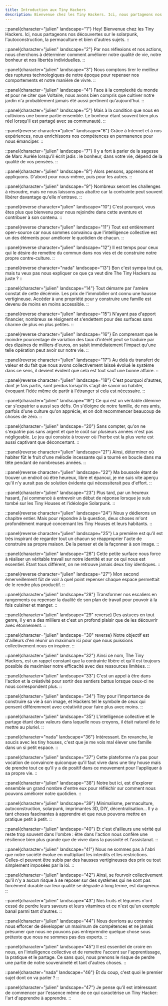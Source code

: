 ```yaml
---
title: Introduction aux Tiny Hackers
description: Bienvenue chez les Tiny Hackers. Ici, nous partageons nos découvertes sur le solarpunk, l'autoconstruction, la permaculture et bien d'autres sujets.
---
```


::panel{character="julien" landscape="1"}
Hey! Bienvenue chez les Tiny Hackers. Ici, nous partageons nos découvertes sur le solarpunk, l'autoconstruction, la permaculture et bien d'autres sujets.
::

::panel{character="julien" landscape="2"}
Par nos réflexions et nos actions, nous cherchons à déterminer comment améliorer notre qualité de vie, notre bonheur et nos libertés individuelles.
::

::panel{character="julien" landscape="3"}
Nous comptons tirer le meilleur des ruptures technologiques de notre époque pour repenser nos comportements et notre manière de vivre.
::

::panel{character="julien" landscape="4"}
Face à la complexité du monde et pour ne citer que Voltaire, nous avons bien compris que cultiver notre jardin n'a probablement jamais été aussi pertinent qu'aujourd'hui.
::

::panel{character="julien" landscape="5"}
Mais à la condition que nous en cultivions une bonne partie ensemble. Le bonheur étant souvent bien plus réel lorsqu'il est partagé avec sa communauté.
::

::panel{reverse character="julien" landscape="6"}
Grâce à Internet et à nos expériences, nous enrichissons nos compétences en permanence pour nous émanciper.
::

::panel{character="julien" landscape="7"}
Il y a fort à parier de la sagesse de Marc Aurèle lorsqu'il écrit jadis : le bonheur, dans votre vie, dépend de la qualité de vos pensées.
::

::panel{character="julien" landscape="8"}
Alors pensons, apprenons et appliquons. D'abord pour nous-même, puis pour les autres.
::

::panel{character="julien" landscape="9"}
Nombreux seront les challenges à résoudre, mais ne nous laissons pas abattre car la contrainte peut souvent libérer davantage qu'elle n'entrave.
::

::panel{reverse character="julien" landscape="10"}
C'est pourquoi, vous êtes plus que bienvenu pour nous rejoindre dans cette aventure et contribuer à son contenu.
::

::panel{reverse character="julien" landscape="11"}
Tout est entièrement open-source car nous sommes convaincu que l'intelligence collective est un des éléments pour améliorer le quotidien de chacun.
::

::panel{reverse character="julien" landscape="12"}
Il est temps pour ceux qui le désire de remettre du commun dans nos vies et de construire notre propre contre-culture.
::

::panel{reverse character="nada" landscape="13"}
Bon c'est sympa tout ça, mais tu veux pas nous expliquer ce que ça veut dire The Tiny Hackers au juste ?
::

::panel{character="julien" landscape="14"}
Tout démarre par l'amère constat de cette décénnie. Les prix de l'immobilier ont connu une hausse vertigineuse. Accéder à une propriété pour y construire une famille est devenu de moins en moins accessible.
::

::panel{reverse character="julien" landscape="15"}
N'ayant pas d'apport financier, nombreux se résignent et s'endettent pour des surfaces sans charme de plus en plus petites.
::

::panel{reverse character="julien" landscape="16"}
En comprenant que le moindre pourcentage de variation des taux d'intérêt peut se traduire par des dizaines de milliers d'euros, on saisit immédiatement l'impact qu'une telle opération peut avoir sur notre vie.
::

::panel{reverse character="julien" landscape="17"}
Au delà du transfert de valeur et du fait que nous avons collectivement laissé évolué le système dans ce sens, il devient évident que cela est tout sauf une bonne affaire.
::

::panel{reverse character="julien" landscape="18"}
C'est pourquoi d'autres, dont je fais partis, sont perdus lorsqu'ils s'agit de savoir où habiter, évoquant l'idée même de partir à l'étranger si cela est nécessaire.
::

::panel{character="julien" landscape="19"}
Ce qui est un véritable dilemme car s'expatrier a aussi ses défis. On s'éloigne de notre famille, de nos amis, parfois d'une culture qu'on apprécie, et on doit recommencer beaucoup de choses de zéro.
::

::panel{character="julien" landscape="20"}
Sans compter, qu'on ne s'expatrie pas sans argent et que le coût sur plusieurs années n'est pas négligeable. Le jeu qui consiste à trouver où l'herbe est la plus verte est aussi captivant que déconcertant.
::

::panel{reverse character="julien" landscape="21"}
Ainsi, déterminer où habiter fût le fruit d'une mélodie incessante qui a tourné en boucle dans ma tête pendant de nombreuses années.
::

::panel{reverse character="julien" landscape="22"}
Ma boussole étant de trouver un endroit où être heureux, libre et épanoui, je me suis vite aperçu qu'il n'y aurait pas de solution évidente qui nécessiterait peu d'effort.
::

::panel{character="julien" landscape="23"}
Plus tard, par un heureux hasard, j'ai commencé à entrevoir un début de réponse lorsque je suis tombé sur les Tiny Houses et l'idéologie Solarpunk.
::

::panel{reverse character="julien" landscape="24"}
Nous y dédierons un chapitre entier. Mais pour répondre à la question, deux choses m'ont profondément marqué concernant les Tiny Houses et leurs habitants.
::

::panel{reverse character="julien" landscape="25"}
La première est qu'il est très inspirant de regarder tout un chacun se réapproprier l'acte de construire sa propre maison. De la penser et de la façonner à son image.
::

::panel{character="julien" landscape="26"}
Cette petite surface nous force à réaliser un véritable travail sur notre identité et sur ce qui nous est essentiel. Étant tous différent, on ne retrouve jamais deux tiny identiques.
::

::panel{reverse character="julien" landscape="27"}
Mon second émerveillement fût de voir à quel point repenser chaque espace permettait de le rendre plus productif.
::

::panel{character="julien" landscape="28"}
Transformer nos escaliers en rangements ou repenser la dualité de son plan de travail pour pouvoir à la fois cuisiner et manger.
::

::panel{character="julien" landscape="29" reverse}
Des astuces en tout genre, il y en a des milliers et c'est un profond plaisir que de les découvrir avec étonnement.
::

::panel{character="julien" landscape="30" reverse}
Notre objectif est d'ailleurs d'en réunir un maximum ici pour que nous puissions collectivement nous en inspirer.
::

::panel{character="julien" landscape="32"}
Ainsi ce nom, The Tiny Hackers, est un rappel constant que la contrainte libère et qu'il est toujours possible de maximiser notre efficacité avec des ressources limitées.
::

::panel{character="julien" landscape="33"}
C'est un appel à être dans l'action et la créativité pour sortir des sentiers battus lorsque ceux-ci ne nous correspondent plus.
::

::panel{character="julien" landscape="34"}
Tiny pour l'importance de construire sa vie à son image, et Hackers tel le symbole de ceux qui pensent différemment avec créativité pour faire plus avec moins.
::

::panel{character="julien" landscape="35"}
L'intelligence collective et le partage étant deux valeurs dans laquelle nous croyons, il était naturel de le mettre au pluriel.
::

::panel{character="nada" landscape="36"}
Intéressant. En revanche, le soucis avec les tiny houses, c'est que je me vois mal élever une famille dans un si petit espace.
::

::panel{character="julien" landscape="37"}
Cette plateforme n'a pas pour vocation de convaincre quiconque qu'il faut vivre dans une tiny house mais de prendre tout ce qu'il y a de positif dans ce mouvement pour l'appliquer à sa propre vie.
::

::panel{character="julien" landscape="38"}
Notre but ici, est d'explorer ensemble un grand nombre d'entre eux pour réfléchir sur comment nous pouvons améliorer notre quotidien.
::

::panel{character="julien" landscape="39"}
Minimalisme, permaculture, autoconstruction, solarpunk, imprimantes 3D, DIY, décentralisation… Il y a tant choses fascinantes à apprendre et que nous pouvons mettre en pratique petit à petit.
::

::panel{character="julien" landscape="40"}
Et c'est d'ailleurs une vérité qui reste trop souvent dans l'ombre : être dans l'action nous confère une résilience bien plus grande que de vivre dans la passivité et l'assistanat.
::

::panel{character="julien" landscape="41"}
Nous ne sommes pas à l'abri que notre société évolue en multipliant les interdits et les restrictions. Celles-ci peuvent être subis par des hausses vertigineuses des prix ou tout simplement imposées par la loi.
::

::panel{character="julien" landscape="42"}
Ainsi, se fourvoir collectivement qu'il n'y a aucun risque à se reposer sur des systèmes qui ne sont pas forcément durable car leur qualité se dégrade à long terme, est dangereux.
::

::panel{character="julien" landscape="43"}
Nos fruits et légumes n'ont cessé de perdre leurs saveurs et leurs vitamines et ce n'est qu'un exemple banal parmi tant d'autres.
::

::panel{character="julien" landscape="44"}
Nous devrions au contraire nous efforcer de développer un maximum de compétences et ne jamais présumer que nous ne pouvons pas entreprendre quelque chose sous prétexte que nous ne sommes pas des experts.
::

::panel{character="julien" landscape="45"}
Il est essentiel de croire en nous, en l'intelligence collective et de remettre l'accent sur l'apprentissage, la pratique et le partage. Ce sans quoi, nous prenons le risque de perdre une partie de notre souveraineté et tant d'autres choses.
::

::panel{character="nada" landscape="46"}
Et du coup, c'est quoi le premier sujet dont on va parler ?
::

::panel{character="julien" landscape="47"}
Je pense qu'il est intéressant de commencer par l'essence même de ce qui caractérise un Tiny Hacker: l'art d'apprendre à apprendre.
::
